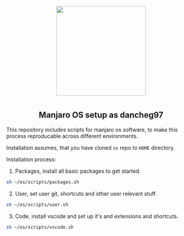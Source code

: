 <p align="center">
<img style="align: center; padding-left: 10px; padding-right: 10px; padding-bottom: 10px;" width="238px" height="238px" src="https://gitea.dancheg97.ru/repo-avatars/11-8ecb544b82e79f89289dcf44b63be110" />
</p>

<h2 align="center">Manjaro OS setup as dancheg97</h2>

This repository includes scripts for manjaro os software, to make this process
reproducable across different environments.

Installation assumes, that you have cloned `os` repo to `HOME` directory.

Installation process:

1. Packages, install all basic packages to get started.

```sh
sh ~/os/scripts/packages.sh
```

2. User, set user git, shortcuts and other user relevant stuff.

```sh
sh ~/os/scripts/user.sh
```

3. Code, install vscode and set up it's and extensions and shortcuts.

```sh
sh ~/os/scripts/vscode.sh
```
